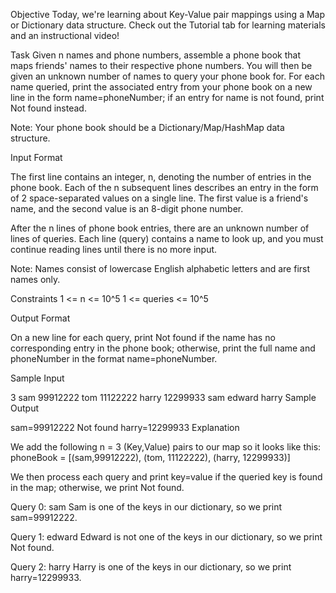 Objective
Today, we're learning about Key-Value pair mappings using a Map or Dictionary data structure. Check out the Tutorial tab for learning materials and an instructional video!

Task
Given n names and phone numbers, assemble a phone book that maps friends' names to their respective phone numbers. You will then be given an unknown number of names to query your phone book for. For each name queried, print the associated entry from your phone book on a new line in the form name=phoneNumber; if an entry for name is not found, print Not found instead.

Note: Your phone book should be a Dictionary/Map/HashMap data structure.

Input Format

The first line contains an integer, n, denoting the number of entries in the phone book.
Each of the n subsequent lines describes an entry in the form of 2 space-separated values on a single line. The first value is a friend's name, and the second value is an 8-digit phone number.

After the n lines of phone book entries, there are an unknown number of lines of queries. Each line (query) contains a name to look up, and you must continue reading lines until there is no more input.

Note: Names consist of lowercase English alphabetic letters and are first names only.

Constraints
1 <= n <= 10^5
1 <= queries <= 10^5

Output Format

On a new line for each query, print Not found if the name has no corresponding entry in the phone book; otherwise, print the full name and phoneNumber in the format name=phoneNumber.

Sample Input

3
sam 99912222
tom 11122222
harry 12299933
sam
edward
harry
Sample Output

sam=99912222
Not found
harry=12299933
Explanation

We add the following n = 3 (Key,Value) pairs to our map so it looks like this:
phoneBook = [(sam,99912222), (tom, 11122222), (harry, 12299933)]

We then process each query and print key=value if the queried key is found in the map; otherwise, we print Not found.

Query 0: sam
Sam is one of the keys in our dictionary, so we print sam=99912222.

Query 1: edward
Edward is not one of the keys in our dictionary, so we print Not found.

Query 2: harry
Harry is one of the keys in our dictionary, so we print harry=12299933.
